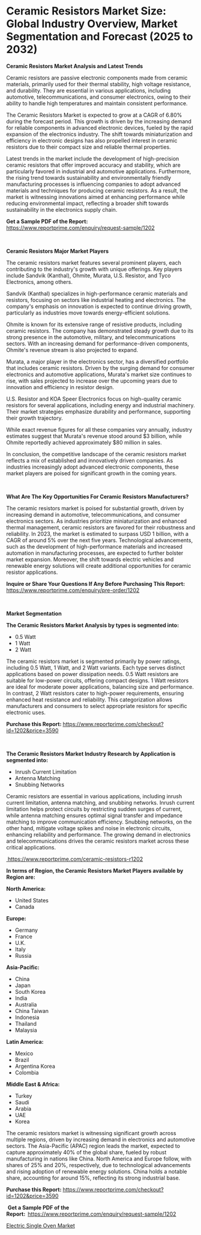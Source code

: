 <p><h1>Ceramic Resistors Market Size: Global Industry Overview, Market Segmentation and Forecast (2025 to 2032)</h1></p><p><strong>Ceramic Resistors Market Analysis and Latest Trends</strong></p>
<p><p>Ceramic resistors are passive electronic components made from ceramic materials, primarily used for their thermal stability, high voltage resistance, and durability. They are essential in various applications, including automotive, telecommunications, and consumer electronics, owing to their ability to handle high temperatures and maintain consistent performance.</p><p>The Ceramic Resistors Market is expected to grow at a CAGR of 6.80% during the forecast period. This growth is driven by the increasing demand for reliable components in advanced electronic devices, fueled by the rapid expansion of the electronics industry. The shift towards miniaturization and efficiency in electronic designs has also propelled interest in ceramic resistors due to their compact size and reliable thermal properties.</p><p>Latest trends in the market include the development of high-precision ceramic resistors that offer improved accuracy and stability, which are particularly favored in industrial and automotive applications. Furthermore, the rising trend towards sustainability and environmentally friendly manufacturing processes is influencing companies to adopt advanced materials and techniques for producing ceramic resistors. As a result, the market is witnessing innovations aimed at enhancing performance while reducing environmental impact, reflecting a broader shift towards sustainability in the electronics supply chain.</p></p>
<p><strong>Get a Sample PDF of the Report:&nbsp;</strong> <a href="https://www.reportprime.com/enquiry/request-sample/1202?utm_campaign=3118&utm_medium=2&utm_source=Github&utm_content=ia&utm_term=18032025&utm_id=ceramic-resistors">https://www.reportprime.com/enquiry/request-sample/1202</a></p>
<p>&nbsp;</p>
<p><strong>Ceramic Resistors Major Market Players</strong></p>
<p><p>The ceramic resistors market features several prominent players, each contributing to the industry's growth with unique offerings. Key players include Sandvik (Kanthal), Ohmite, Murata, U.S. Resistor, and Tyco Electronics, among others. </p><p>Sandvik (Kanthal) specializes in high-performance ceramic materials and resistors, focusing on sectors like industrial heating and electronics. The company's emphasis on innovation is expected to continue driving growth, particularly as industries move towards energy-efficient solutions. </p><p>Ohmite is known for its extensive range of resistive products, including ceramic resistors. The company has demonstrated steady growth due to its strong presence in the automotive, military, and telecommunications sectors. With an increasing demand for performance-driven components, Ohmite's revenue stream is also projected to expand.</p><p>Murata, a major player in the electronics sector, has a diversified portfolio that includes ceramic resistors. Driven by the surging demand for consumer electronics and automotive applications, Murata's market size continues to rise, with sales projected to increase over the upcoming years due to innovation and efficiency in resistor design.</p><p>U.S. Resistor and KOA Speer Electronics focus on high-quality ceramic resistors for several applications, including energy and industrial machinery. Their market strategies emphasize durability and performance, supporting their growth trajectory.</p><p>While exact revenue figures for all these companies vary annually, industry estimates suggest that Murata's revenue stood around $3 billion, while Ohmite reportedly achieved approximately $80 million in sales.</p><p>In conclusion, the competitive landscape of the ceramic resistors market reflects a mix of established and innovatively driven companies. As industries increasingly adopt advanced electronic components, these market players are poised for significant growth in the coming years.</p></p>
<p>&nbsp;</p>
<p><strong>What Are The Key Opportunities For Ceramic Resistors Manufacturers?</strong></p>
<p><p>The ceramic resistors market is poised for substantial growth, driven by increasing demand in automotive, telecommunications, and consumer electronics sectors. As industries prioritize miniaturization and enhanced thermal management, ceramic resistors are favored for their robustness and reliability. In 2023, the market is estimated to surpass USD 1 billion, with a CAGR of around 5% over the next five years. Technological advancements, such as the development of high-performance materials and increased automation in manufacturing processes, are expected to further bolster market expansion. Moreover, the shift towards electric vehicles and renewable energy solutions will create additional opportunities for ceramic resistor applications.</p></p>
<p><strong>Inquire or Share Your Questions If Any Before Purchasing This Report:</strong> <a href="https://www.reportprime.com/enquiry/pre-order/1202?utm_campaign=3118&utm_medium=2&utm_source=Github&utm_content=ia&utm_term=18032025&utm_id=ceramic-resistors">https://www.reportprime.com/enquiry/pre-order/1202</a></p>
<p>&nbsp;</p>
<p><strong>Market Segmentation</strong></p>
<p><strong>The Ceramic Resistors Market Analysis by types is segmented into:</strong></p>
<p><ul><li>0.5 Watt</li><li>1 Watt</li><li>2 Watt</li></ul></p>
<p><p>The ceramic resistors market is segmented primarily by power ratings, including 0.5 Watt, 1 Watt, and 2 Watt variants. Each type serves distinct applications based on power dissipation needs. 0.5 Watt resistors are suitable for low-power circuits, offering compact designs. 1 Watt resistors are ideal for moderate power applications, balancing size and performance. In contrast, 2 Watt resistors cater to high-power requirements, ensuring enhanced heat resistance and reliability. This categorization allows manufacturers and consumers to select appropriate resistors for specific electronic uses.</p></p>
<p><strong>Purchase this Report:&nbsp;</strong><a href="https://www.reportprime.com/checkout?id=1202&price=3590&utm_campaign=3118&utm_medium=2&utm_source=Github&utm_content=ia&utm_term=18032025&utm_id=ceramic-resistors">https://www.reportprime.com/checkout?id=1202&price=3590</a></p>
<p>&nbsp;</p>
<p><strong>The Ceramic Resistors Market Industry Research by Application is segmented into:</strong></p>
<p><ul><li>Inrush Current Limitation</li><li>Antenna Matching</li><li>Snubbing Networks</li></ul></p>
<p><p>Ceramic resistors are essential in various applications, including inrush current limitation, antenna matching, and snubbing networks. Inrush current limitation helps protect circuits by restricting sudden surges of current, while antenna matching ensures optimal signal transfer and impedance matching to improve communication efficiency. Snubbing networks, on the other hand, mitigate voltage spikes and noise in electronic circuits, enhancing reliability and performance. The growing demand in electronics and telecommunications drives the ceramic resistors market across these critical applications.</p></p>
<p><a href="https://www.reportprime.com/ceramic-resistors-r1202?utm_campaign=3118&utm_medium=2&utm_source=Github&utm_content=ia&utm_term=18032025&utm_id=ceramic-resistors">&nbsp;https://www.reportprime.com/ceramic-resistors-r1202</a></p>
<p><strong>In terms of Region, the Ceramic Resistors Market Players available by Region are:</strong></p>
<p>
    <p> <strong> North America: </strong>
        <ul>
            <li>United States</li>
            <li>Canada</li>
        </ul>
        </p> 
    <p> <strong> Europe: </strong>
        <ul>
            <li>Germany</li>
            <li>France</li>
            <li>U.K.</li>
            <li>Italy</li>
            <li>Russia</li>
        </ul>
        </p> 
    <p> <strong> Asia-Pacific: </strong>
        <ul>
            <li>China</li>
            <li>Japan</li>
            <li>South Korea</li>
            <li>India</li>
            <li>Australia</li>
            <li>China Taiwan</li>
            <li>Indonesia</li>
            <li>Thailand</li>
            <li>Malaysia</li>
        </ul>
        </p> 
    <p> <strong> Latin America: </strong>
        <ul>
            <li>Mexico</li>
            <li>Brazil</li>
            <li>Argentina Korea</li>
            <li>Colombia</li>
        </ul>
        </p> 
    <p> <strong> Middle East & Africa: </strong>
        <ul>
            <li>Turkey</li>
            <li>Saudi</li>
            <li>Arabia</li>
            <li>UAE</li>
            <li>Korea</li>
        </ul>
    </p>
    </p>
<p><p>The ceramic resistors market is witnessing significant growth across multiple regions, driven by increasing demand in electronics and automotive sectors. The Asia-Pacific (APAC) region leads the market, expected to capture approximately 40% of the global share, fueled by robust manufacturing in nations like China. North America and Europe follow, with shares of 25% and 20%, respectively, due to technological advancements and rising adoption of renewable energy solutions. China holds a notable share, accounting for around 15%, reflecting its strong industrial base.</p></p>
<p><strong>Purchase this Report: </strong><a href="https://www.reportprime.com/checkout?id=1202&price=3590&utm_campaign=3118&utm_medium=2&utm_source=Github&utm_content=ia&utm_term=18032025&utm_id=ceramic-resistors">https://www.reportprime.com/checkout?id=1202&price=3590</a></p>
<p>&nbsp;<strong>Get a Sample PDF of the Report:&nbsp;&nbsp;</strong><a href="https://www.reportprime.com/enquiry/request-sample/1202?utm_campaign=3118&utm_medium=2&utm_source=Github&utm_content=ia&utm_term=18032025&utm_id=ceramic-resistors">https://www.reportprime.com/enquiry/request-sample/1202</a></p>
<p><strong></strong></p>
<p><p><a href="https://github.com/dolorespeddico90/Market-Research-Report-List-1/blob/main/electric-single-oven-market.md?utm_campaign=3118&utm_medium=2&utm_source=Github&utm_content=ia&utm_term=18032025&utm_id=ceramic-resistors">Electric Single Oven Market</a></p></p>